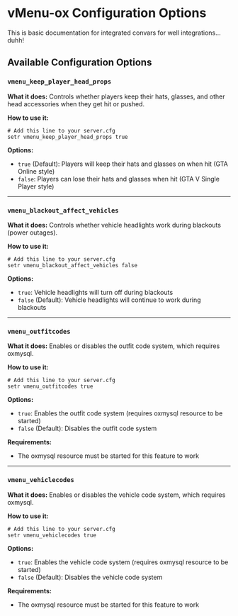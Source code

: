# vMenu-ox Configuration Options

This is basic documentation for integrated convars for well integrations... duhh!

## Available Configuration Options

### `vmenu_keep_player_head_props`
**What it does:** Controls whether players keep their hats, glasses, and other head accessories when they get hit or pushed.

**How to use it:**
```
# Add this line to your server.cfg
setr vmenu_keep_player_head_props true
```

**Options:**
- `true` (Default): Players will keep their hats and glasses on when hit (GTA Online style)
- `false`: Players can lose their hats and glasses when hit (GTA V Single Player style)

---

### `vmenu_blackout_affect_vehicles`
**What it does:** Controls whether vehicle headlights work during blackouts (power outages).

**How to use it:**
```
# Add this line to your server.cfg
setr vmenu_blackout_affect_vehicles false
```

**Options:**
- `true`: Vehicle headlights will turn off during blackouts
- `false` (Default): Vehicle headlights will continue to work during blackouts

---

### `vmenu_outfitcodes`
**What it does:** Enables or disables the outfit code system, which requires oxmysql.

**How to use it:**
```
# Add this line to your server.cfg
setr vmenu_outfitcodes true
```

**Options:**
- `true`: Enables the outfit code system (requires oxmysql resource to be started)
- `false` (Default): Disables the outfit code system

**Requirements:**
- The oxmysql resource must be started for this feature to work

---

### `vmenu_vehiclecodes`
**What it does:** Enables or disables the vehicle code system, which requires oxmysql.

**How to use it:**
```
# Add this line to your server.cfg
setr vmenu_vehiclecodes true
```

**Options:**
- `true`: Enables the vehicle code system (requires oxmysql resource to be started)
- `false` (Default): Disables the vehicle code system

**Requirements:**
- The oxmysql resource must be started for this feature to work

